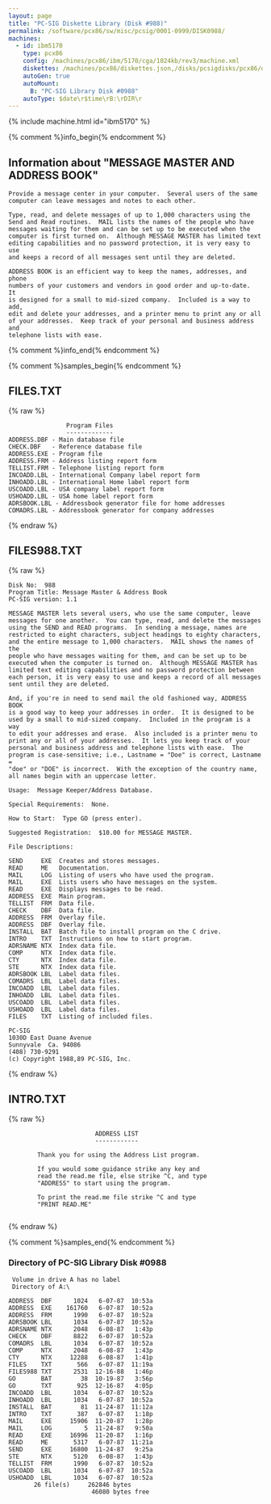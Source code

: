 ```yaml
---
layout: page
title: "PC-SIG Diskette Library (Disk #988)"
permalink: /software/pcx86/sw/misc/pcsig/0001-0999/DISK0988/
machines:
  - id: ibm5170
    type: pcx86
    config: /machines/pcx86/ibm/5170/cga/1024kb/rev3/machine.xml
    diskettes: /machines/pcx86/diskettes.json,/disks/pcsigdisks/pcx86/diskettes.json
    autoGen: true
    autoMount:
      B: "PC-SIG Library Disk #0988"
    autoType: $date\r$time\rB:\rDIR\r
---
```


{% include machine.html id="ibm5170" %}

{% comment %}info_begin{% endcomment %}

## Information about "MESSAGE MASTER AND ADDRESS BOOK"

    Provide a message center in your computer.  Several users of the same
    computer can leave messages and notes to each other.
    
    Type, read, and delete messages of up to 1,000 characters using the
    Send and Read routines.  MAIL lists the names of the people who have
    messages waiting for them and can be set up to be executed when the
    computer is first turned on.  Although MESSAGE MASTER has limited text
    editing capabilities and no password protection, it is very easy to use
    and keeps a record of all messages sent until they are deleted.
    
    ADDRESS BOOK is an efficient way to keep the names, addresses, and phone
    numbers of your customers and vendors in good order and up-to-date.  It
    is designed for a small to mid-sized company.  Included is a way to add,
    edit and delete your addresses, and a printer menu to print any or all
    of your addresses.  Keep track of your personal and business address and
    telephone lists with ease.
{% comment %}info_end{% endcomment %}

{% comment %}samples_begin{% endcomment %}

## FILES.TXT

{% raw %}
```
                Program Files
                -------------
ADDRESS.DBF - Main database file
CHECK.DBF   - Reference database file
ADDRESS.EXE - Program file
ADDRESS.FRM - Address listing report form
TELLIST.FRM - Telephone listing report form
INCOADD.LBL - International Company label report form
INHOADD.LBL - International Home label report form
USCOADD.LBL - USA company label report form
USHOADD.LBL - USA home label report form
ADRSBOOK.LBL - Addressbook generator file for home addresses
COMADRS.LBL - Addressbook generator for company addresses
```
{% endraw %}

## FILES988.TXT

{% raw %}
```
Disk No:  988
Program Title: Message Master & Address Book
PC-SIG version: 1.1

MESSAGE MASTER lets several users, who use the same computer, leave
messages for one another.  You can type, read, and delete the messages
using the SEND and READ programs.  In sending a message, names are
restricted to eight characters, subject headings to eighty characters,
and the entire message to 1,000 characters.  MAIL shows the names of the
people who have messages waiting for them, and can be set up to be
executed when the computer is turned on.  Although MESSAGE MASTER has
limited text editing capabilities and no password protection between
each person, it is very easy to use and keeps a record of all messages
sent until they are deleted.

And, if you're in need to send mail the old fashioned way, ADDRESS BOOK
is a good way to keep your addresses in order.  It is designed to be
used by a small to mid-sized company.  Included in the program is a way
to edit your addresses and erase.  Also included is a printer menu to
print any or all of your addresses.  It lets you keep track of your
personal and business address and telephone lists with ease.  The
program is case-sensitive; i.e., Lastname = "Doe" is correct, Lastname =
"doe" or "DOE" is incorrect.  With the exception of the country name,
all names begin with an uppercase letter.

Usage:  Message Keeper/Address Database.

Special Requirements:  None.

How to Start:  Type GO (press enter).

Suggested Registration:  $10.00 for MESSAGE MASTER.

File Descriptions:

SEND     EXE  Creates and stores messages.
READ     ME   Documentation.
MAIL     LOG  Listing of users who have used the program.
MAIL     EXE  Lists users who have messages on the system.
READ     EXE  Displays messages to be read.
ADDRESS  EXE  Main program.
TELLIST  FRM  Data file.
CHECK    DBF  Data file.
ADDRESS  FRM  Overlay file.
ADDRESS  DBF  Overlay file.
INSTALL  BAT  Batch file to install program on the C drive.
INTRO    TXT  Instructions on how to start program.
ADRSNAME NTX  Index data file.
COMP     NTX  Index data file.
CTY      NTX  Index data file.
STE      NTX  Index data file.
ADRSBOOK LBL  Label data files.
COMADRS  LBL  Label data files.
INCOADD  LBL  Label data files.
INHOADD  LBL  Label data files.
USCOADD  LBL  Label data files.
USHOADD  LBL  Label data files.
FILES    TXT  Listing of included files.

PC-SIG
1030D East Duane Avenue
Sunnyvale  Ca. 94086
(408) 730-9291
(c) Copyright 1988,89 PC-SIG, Inc.

```
{% endraw %}

## INTRO.TXT

{% raw %}
```
                        ADDRESS LIST
                        ------------

        Thank you for using the Address List program.

        If you would some guidance strike any key and
        read the read.me file, else strike ^C, and type 
        "ADDRESS" to start using the program.

        To print the read.me file strike ^C and type
        "PRINT READ.ME" 
        
```
{% endraw %}

{% comment %}samples_end{% endcomment %}

### Directory of PC-SIG Library Disk #0988

     Volume in drive A has no label
     Directory of A:\

    ADDRESS  DBF      1024   6-07-87  10:53a
    ADDRESS  EXE    161760   6-07-87  10:52a
    ADDRESS  FRM      1990   6-07-87  10:52a
    ADRSBOOK LBL      1034   6-07-87  10:52a
    ADRSNAME NTX      2048   6-08-87   1:43p
    CHECK    DBF      8822   6-07-87  10:52a
    COMADRS  LBL      1034   6-07-87  10:52a
    COMP     NTX      2048   6-08-87   1:43p
    CTY      NTX     12288   6-08-87   1:41p
    FILES    TXT       566   6-07-87  11:19a
    FILES988 TXT      2531  12-16-88   1:46p
    GO       BAT        38  10-19-87   3:56p
    GO       TXT       925  12-16-87   4:05p
    INCOADD  LBL      1034   6-07-87  10:52a
    INHOADD  LBL      1034   6-07-87  10:52a
    INSTALL  BAT        81  11-24-87  11:12a
    INTRO    TXT       387   6-07-87   1:18p
    MAIL     EXE     15906  11-20-87   1:28p
    MAIL     LOG         5  11-24-87   9:50a
    READ     EXE     16996  11-20-87   1:16p
    READ     ME       5317   6-07-87  11:21a
    SEND     EXE     16800  11-24-87   9:25a
    STE      NTX      5120   6-08-87   1:43p
    TELLIST  FRM      1990   6-07-87  10:52a
    USCOADD  LBL      1034   6-07-87  10:52a
    USHOADD  LBL      1034   6-07-87  10:52a
           26 file(s)     262846 bytes
                           46080 bytes free
